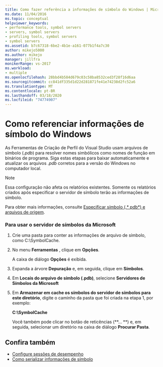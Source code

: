 ```yaml
---
title: Como fazer referência a informações de símbolo do Windows | Microsoft Docs
ms.date: 11/04/2016
ms.topic: conceptual
helpviewer_keywords:
- performance tools, symbol servers
- servers, symbol servers
- profiling tools, symbol servers
- symbol servers
ms.assetid: b7c67318-6be2-4b1e-a161-077b1f4a7c30
author: mikejo5000
ms.author: mikejo
manager: jillfra
monikerRange: vs-2017
ms.workload:
- multiple
ms.openlocfilehash: 28bbd4b584d679c03c58ba8532ced3f28f16d6aa
ms.sourcegitcommit: cc841df335d1d22d281871fe41e74238d2fc52a6
ms.translationtype: MT
ms.contentlocale: pt-BR
ms.lasthandoff: 03/18/2020
ms.locfileid: "74774907"
---
```

# <a name="how-to-reference-windows-symbol-information"></a>Como referenciar informações de símbolo do Windows
As Ferramentas de Criação de Perfil do Visual Studio usam arquivos de símbolo (.*pdb*) para resolver nomes simbólicos como nomes de função em binários de programa. Siga estas etapas para baixar automaticamente e atualizar os arquivos .*pdb* corretos para a versão do Windows no computador local.

> [!NOTE]
> Essa configuração não afeta os relatórios existentes. Somente os relatórios criados após especificar o servidor de símbolo terão as informações de símbolo.

 Para obter mais informações, consulte [Especificar símbolo (.* pdb*) e arquivos de origem](../debugger/specify-symbol-dot-pdb-and-source-files-in-the-visual-studio-debugger.md).

### <a name="to-use-the-microsoft-symbol-server"></a>Para usar o servidor de símbolos da Microsoft

1. Crie uma pasta para conter as informações de arquivo de símbolo, como C:\SymbolCache.

2. No menu **Ferramentas** , clique em **Opções**.

     A caixa de diálogo **Opções** é exibida.

3. Expanda a árvore **Depuração** e, em seguida, clique em **Símbolos**.

4. Em **Locais do arquivo de símbolo (.pdb)**, selecione **Servidores de Símbolos da Microsoft**

5. Em **Armazenar em cache os símbolos do servidor de símbolos para este diretório**, digite o caminho da pasta que foi criada na etapa 1, por exemplo:

     **C:\SymbolCache**

     Você também pode clicar no botão de reticências (**... **) e, em seguida, selecionar um diretório na caixa de diálogo **Procurar Pasta**.

## <a name="see-also"></a>Confira também
- [Configure sessões de desempenho](../profiling/configuring-performance-sessions.md)
- [Como serializar informações de símbolo](../profiling/how-to-serialize-symbol-information.md)
